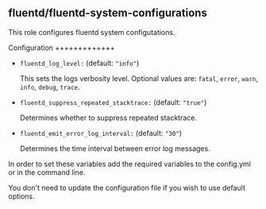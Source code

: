 ## fluentd/fluentd-system-configurations

This role configures fluentd system configutations.


Configuration
+++++++++++++

- `fluentd_log_level:` (default: `"info"`)

  This sets the logs verbosity level.
  Optional values are: `fatal`, `error`, `warn`, `info`, `debug`, `trace`.

- `fluentd_suppress_repeated_stacktrace:` (default: `"true"`)

  Determines whether to suppress repeated stacktrace.

- `fluentd_emit_error_log_interval:` (default: `"30"`)

  Determines the time interval between error log messages.


In order to set these variables add the required variables to the config.yml
or in the command line.

You don't need to update the configuration file if you wish to use default options.
